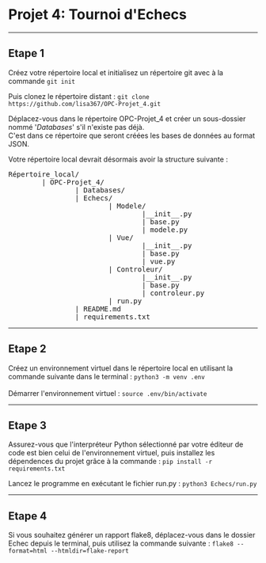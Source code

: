 # Projet 4: Tournoi d'Echecs
***


## <b>Etape 1</b>
Créez votre répertoire local et initialisez un répertoire git avec à la commande `git init`


Puis clonez le répertoire distant : 
`git clone https://github.com/lisa367/OPC-Projet_4.git`

Déplacez-vous dans le répertoire OPC-Projet_4 et créer un sous-dossier nommé '_Databases_' s'il n'existe pas déjà.   
C'est dans ce répertoire que seront créées les bases de données au format JSON.  

Votre répertoire local devrait désormais avoir la structure suivante : 
<pre>Répertoire_local/
        | OPC-Projet_4/
                | Databases/
                | Echecs/
                        | Modele/
                                |__init__.py
                                | base.py
                                | modele.py
                        | Vue/
                                |__init__.py
                                | base.py
                                | vue.py               
                        | Controleur/
                                |__init__.py
                                | base.py
                                | controleur.py
                        | run.py
                | README.md
                | requirements.txt
</pre>
---

## <b>Etape 2</b>
Créez un environnement virtuel dans le répertoire local en utilisant la commande suivante dans le terminal : 
`python3 -m venv .env` 
<br>
<br>
Démarrer l'environnement virtuel :
`source .env/bin/activate`

---

## <b>Etape 3</b>
Assurez-vous que l'interpréteur Python sélectionné par votre éditeur de code est bien celui de l'environnement virtuel, puis installez les dépendences du projet grâce à la commande : `pip install -r requirements.txt`

Lancez le programme en exécutant le fichier run.py : `python3 Echecs/run.py`

---

## <b>Etape 4</b>

Si vous souhaitez générer un rapport flake8, déplacez-vous dans le dossier Echec depuis le terminal, puis utilisez la commande suivante : `flake8 --format=html --htmldir=flake-report`

